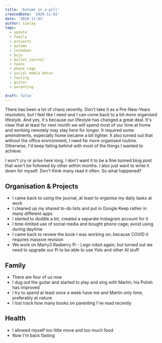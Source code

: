 ```yaml
---
title: 'Autumn in a pill'
createdDate: '2020-11-02'
date: '2020-11-02'
author: sielay
tags: 
  - update
  - family
  - projects
  - autumn
  - lockdown
  - bujo
  - bullet journal
  - tasks
  - phone cage
  - social media detox
  - fasting
  - guitar
  - parenting

draft: false
---
```


There has been a lot of chaos recently. Don't take it as a Pre-New-Years resolution, but I feel like I 
need and I can come back to a bit more organised lifestyle. And yes, it's because our lifestyle has changed
a great deal. It's clear that at least for next month we will spend most of our time at home and working remotely may stay here for longer. It required some amendments, especially home became a bit tighter.
It also turned out that without the office environment, I need far more organised routine. Otherwise, I'd keep failing
behind with most of the things I wanted to achieve.

I won't cry or prise here long. I don't want it to be a fine tunned blog post that won't be followed by other within months.
I also just want to write it down for myself. Don't think many read it often. So what happened?

## Organisation &amp; Projects

 * I came back to using the journal, at least to organise my daily tasks at work
 * I cleaned up my shared to-do lists and put in Google Keep rather in many different apps
 * I started to doddle a bit, created a separate Instagram account for it
 * I time-limited use of social media and bought phone cage; avoid using during daytime
 * I came back to review the book I was working on; because COVID it requires massive revision
 * We work on Marty3 Rasberry Pi - Lego robot again, but turned out we need to upgrade our Pi to be able to use Yolo and other AI stuff

## Family

 * There are four of us now
 * I dug out the guitar and started to play and sing with Martin; his Polish has improved
 * I try to spend at least once a week have me and Martin only time, preferably at nature
 * I lost track how many books on parenting I've read recently

 ## Health

 * I allowed myself too little move and too much food
 * Now I'm back fasting